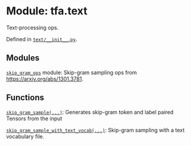 <div itemscope itemtype="http://developers.google.com/ReferenceObject">
<meta itemprop="name" content="tfa.text" />
<meta itemprop="path" content="Stable" />
</div>

# Module: tfa.text

Text-processing ops.



Defined in [`text/__init__.py`](https://github.com/tensorflow/addons/tree/r0.3/tensorflow_addons/text/__init__.py).

<!-- Placeholder for "Used in" -->


## Modules

[`skip_gram_ops`](../tfa/text/skip_gram_ops.md) module: Skip-gram sampling ops from https://arxiv.org/abs/1301.3781.

## Functions

[`skip_gram_sample(...)`](../tfa/text/skip_gram_sample.md): Generates skip-gram token and label paired Tensors from the input

[`skip_gram_sample_with_text_vocab(...)`](../tfa/text/skip_gram_sample_with_text_vocab.md): Skip-gram sampling with a text vocabulary file.

